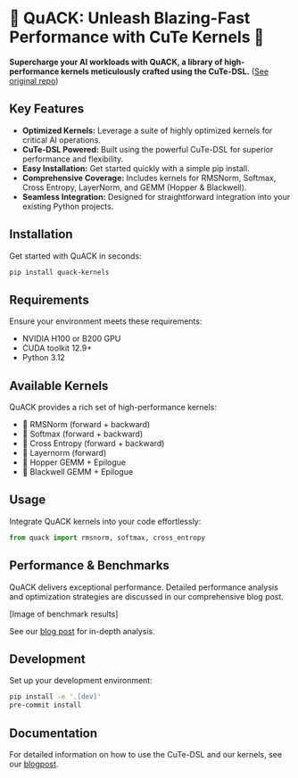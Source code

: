 # 🦆 QuACK: Unleash Blazing-Fast Performance with CuTe Kernels 🦆

**Supercharge your AI workloads with QuACK, a library of high-performance kernels meticulously crafted using the CuTe-DSL.** ([See original repo](https://github.com/Dao-AILab/quack))

## Key Features

*   **Optimized Kernels:** Leverage a suite of highly optimized kernels for critical AI operations.
*   **CuTe-DSL Powered:** Built using the powerful CuTe-DSL for superior performance and flexibility.
*   **Easy Installation:** Get started quickly with a simple pip install.
*   **Comprehensive Coverage:** Includes kernels for RMSNorm, Softmax, Cross Entropy, LayerNorm, and GEMM (Hopper & Blackwell).
*   **Seamless Integration:** Designed for straightforward integration into your existing Python projects.

## Installation

Get started with QuACK in seconds:

```bash
pip install quack-kernels
```

## Requirements

Ensure your environment meets these requirements:

*   NVIDIA H100 or B200 GPU
*   CUDA toolkit 12.9+
*   Python 3.12

## Available Kernels

QuACK provides a rich set of high-performance kernels:

*   🦆 RMSNorm (forward + backward)
*   🦆 Softmax (forward + backward)
*   🦆 Cross Entropy (forward + backward)
*   🦆 Layernorm (forward)
*   🦆 Hopper GEMM + Epilogue
*   🦆 Blackwell GEMM + Epilogue

## Usage

Integrate QuACK kernels into your code effortlessly:

```python
from quack import rmsnorm, softmax, cross_entropy
```

## Performance & Benchmarks

QuACK delivers exceptional performance. Detailed performance analysis and optimization strategies are discussed in our comprehensive blog post.

[Image of benchmark results]

See our [blog post](media/2025-07-10-membound-sol.md) for in-depth analysis.

## Development

Set up your development environment:

```bash
pip install -e '.[dev]'
pre-commit install
```

## Documentation

For detailed information on how to use the CuTe-DSL and our kernels, see our [blogpost](media/2025-07-10-membound-sol.md).